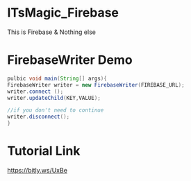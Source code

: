 # ITsMagic_Firebase
This is Firebase &amp; Nothing else

# FirebaseWriter Demo
```java
pulbic void main(String[] args){
FirebaseWriter writer = new FirebaseWriter(FIREBASE_URL);
writer.connect ();
writer.updateChild(KEY,VALUE);

//if you don't need to continue
writer.disconnect();
}
```

# Tutorial Link 
<a>https://bitly.ws/UxBe</a>
